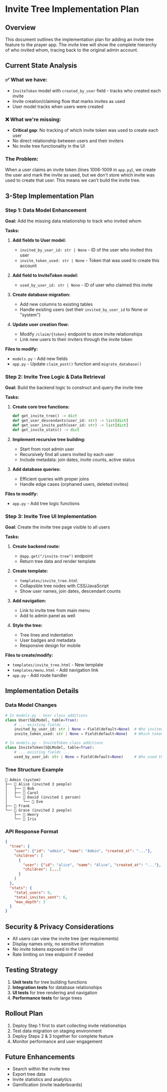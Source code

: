 # Invite Tree Implementation Plan

## Overview
This document outlines the implementation plan for adding an invite tree feature to the prayer app. The invite tree will show the complete hierarchy of who invited whom, tracing back to the original admin account.

## Current State Analysis

### ✅ What we have:
- `InviteToken` model with `created_by_user` field - tracks who created each invite
- Invite creation/claiming flow that marks invites as used
- User model tracks when users were created

### ❌ What we're missing:
- **Critical gap**: No tracking of which invite token was used to create each user
- No direct relationship between users and their inviters
- No invite tree functionality in the UI

### The Problem:
When a user claims an invite token (lines 1006-1009 in `app.py`), we create the user and mark the invite as used, but we don't store which invite was used to create that user. This means we can't build the invite tree.

## 3-Step Implementation Plan

### Step 1: Data Model Enhancement
**Goal:** Add the missing data relationship to track who invited whom

**Tasks:**
1. **Add fields to User model:**
   - `invited_by_user_id: str | None` - ID of the user who invited this user
   - `invite_token_used: str | None` - Token that was used to create this account

2. **Add field to InviteToken model:**
   - `used_by_user_id: str | None` - ID of user who claimed this invite

3. **Create database migration:**
   - Add new columns to existing tables
   - Handle existing users (set their `invited_by_user_id` to None or "system")

4. **Update user creation flow:**
   - Modify `/claim/{token}` endpoint to store invite relationships
   - Link new users to their inviters through the invite token

**Files to modify:**
- `models.py` - Add new fields
- `app.py` - Update `claim_post()` function and `migrate_database()`

### Step 2: Invite Tree Logic & Data Retrieval
**Goal:** Build the backend logic to construct and query the invite tree

**Tasks:**
1. **Create core tree functions:**
   ```python
   def get_invite_tree() -> dict
   def get_user_descendants(user_id: str) -> list[dict]
   def get_user_invite_path(user_id: str) -> list[dict]
   def get_invite_stats() -> dict
   ```

2. **Implement recursive tree building:**
   - Start from root admin user
   - Recursively find all users invited by each user
   - Include metadata: join dates, invite counts, active status

3. **Add database queries:**
   - Efficient queries with proper joins
   - Handle edge cases (orphaned users, deleted invites)

**Files to modify:**
- `app.py` - Add tree logic functions

### Step 3: Invite Tree UI Implementation
**Goal:** Create the invite tree page visible to all users

**Tasks:**
1. **Create backend route:**
   - `@app.get("/invite-tree")` endpoint
   - Return tree data and render template

2. **Create template:**
   - `templates/invite_tree.html`
   - Collapsible tree nodes with CSS/JavaScript
   - Show user names, join dates, descendant counts

3. **Add navigation:**
   - Link to invite tree from main menu
   - Add to admin panel as well

4. **Style the tree:**
   - Tree lines and indentation
   - User badges and metadata
   - Responsive design for mobile

**Files to create/modify:**
- `templates/invite_tree.html` - New template
- `templates/menu.html` - Add navigation link
- `app.py` - Add route handler

## Implementation Details

### Data Model Changes

```python
# In models.py - User class additions
class User(SQLModel, table=True):
    # ... existing fields ...
    invited_by_user_id: str | None = Field(default=None)  # Who invited this user
    invite_token_used: str | None = Field(default=None)   # Which token was used

# In models.py - InviteToken class additions  
class InviteToken(SQLModel, table=True):
    # ... existing fields ...
    used_by_user_id: str | None = Field(default=None)     # Who used this token
```

### Tree Structure Example

```
👑 Admin (system)
├── 📱 Alice (invited 3 people)
│   ├── 🙏 Bob
│   ├── 🙏 Carol  
│   └── 📱 David (invited 1 person)
│       └── 🙏 Eve
├── 🙏 Frank
└── 📱 Grace (invited 2 people)
    ├── 🙏 Henry
    └── 🙏 Iris
```

### API Response Format

```json
{
  "tree": {
    "user": {"id": "admin", "name": "Admin", "created_at": "..."},
    "children": [
      {
        "user": {"id": "alice", "name": "Alice", "created_at": "..."},
        "children": [...]
      }
    ]
  },
  "stats": {
    "total_users": 9,
    "total_invites_sent": 6,
    "max_depth": 3
  }
}
```

## Security & Privacy Considerations

- All users can view the invite tree (per requirements)
- Display names only, no sensitive information
- No invite tokens exposed in the UI
- Rate limiting on tree endpoint if needed

## Testing Strategy

1. **Unit tests** for tree building functions
2. **Integration tests** for database relationships
3. **UI tests** for tree rendering and navigation
4. **Performance tests** for large trees

## Rollout Plan

1. Deploy Step 1 first to start collecting invite relationships
2. Test data migration on staging environment  
3. Deploy Steps 2 & 3 together for complete feature
4. Monitor performance and user engagement

## Future Enhancements

- Search within the invite tree
- Export tree data
- Invite statistics and analytics
- Gamification (invite leaderboards) 